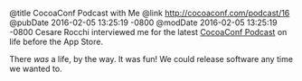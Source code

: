 @title CocoaConf Podcast with Me
@link http://cocoaconf.com/podcast/16
@pubDate 2016-02-05 13:25:19 -0800
@modDate 2016-02-05 13:25:19 -0800
Cesare Rocchi interviewed me for the latest <a href="http://cocoaconf.com/podcast/16">CocoaConf Podcast</a> on life before the App Store.

There *was* a life, by the way. It was fun! We could release software any time we wanted to.
